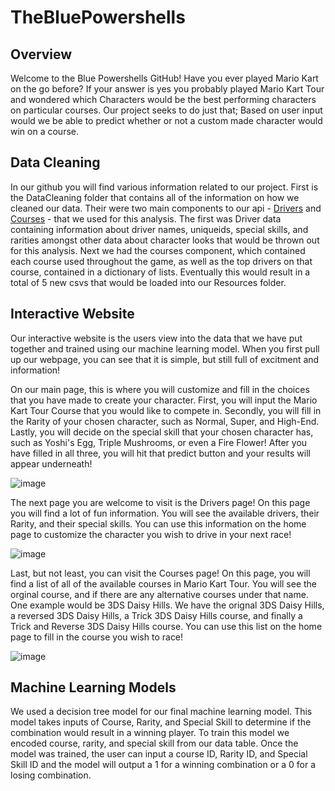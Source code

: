 # TheBluePowershells
## Overview
Welcome to the Blue Powershells GitHub! Have you ever played Mario Kart on the go before? If your answer is yes you probably played Mario Kart Tour and wondered which Characters would be the best performing characters on particular courses. Our project seeks to do just that; Based on user input would we be able to predict whether or not a custom made character would win on a course. 

## Data Cleaning
In our github you will find various information related to our project. First is the DataCleaning folder that contains all of the information on how we cleaned our data. Their were two main components to our api - [Drivers](https://mario-kart-tour-api.herokuapp.com/api/v1/drivers) and [Courses](https://mario-kart-tour-api.herokuapp.com/api/v1/courses) - that we used for this analysis. The first was Driver data containing information about driver names, uniqueids, special skills, and rarities amongst other data about character looks that would be thrown out for this analysis. Next we had the courses component, which contained each course used throughout the game, as well as the top drivers on that course, contained in a dictionary of lists. Eventually this would result in a total of 5 new csvs that would be loaded into our Resources folder.

## Interactive Website
Our interactive website is the users view into the data that we have put together and trained using our machine learning model. When you first pull up our webpage, you can see that it is simple, but still full of excitment and information! 

On our main page, this is where you will customize and fill in the choices that you have made to create your character. First, you will input the Mario Kart Tour Course that you would like to compete in. Secondly, you will fill in the Rarity of your chosen character, such as Normal, Super, and High-End. Lastly, you will decide on the special skill that your chosen character has, such as Yoshi's Egg, Triple Mushrooms, or even a Fire Flower! After you have filled in all three, you will hit that predict button and your results will appear underneath! 

![image](https://user-images.githubusercontent.com/96198468/171279061-890c0ba2-266d-4cb7-baf9-41ce29b14c40.png)

The next page you are welcome to visit is the Drivers page! On this page you will find a lot of fun information. You will see the available drivers, their Rarity, and their special skills. You can use this information on the home page to customize the character you wish to drive in your next race! 

![image](https://user-images.githubusercontent.com/96198468/171279327-437d8492-2f8f-47c7-a4c0-cb7b8473cafb.png)

Last, but not least, you can visit the Courses page! On this page,  you will find a list of all of the available courses in Mario Kart Tour. You will see the orginal course, and if there are any alternative courses under that name. One example would be 3DS Daisy Hills. We have the orignal 3DS Daisy Hills, a reversed 3DS Daisy Hills, a Trick 3DS Daisy Hills course, and finally a Trick and Reverse 3DS Daisy Hills course. You can use this list on the home page to fill in the course you wish to race! 

![image](https://user-images.githubusercontent.com/96198468/171280190-9a2665d6-ac72-42b6-a2d2-77aa0f65f2d5.png)

## Machine Learning Models

We used a decision tree model for our final machine learning model. This model takes inputs of Course, Rarity, and Special Skill to determine if the combination would result in a winning player. To train this model we encoded course, rarity, and special skill from our data table. Once the model was trained, the user can input a course ID, Rarity ID, and Special Skill ID and the model will output a 1 for a winning combination or a 0 for a losing combination. 

